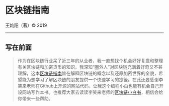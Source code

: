 # 区块链指南

王灿阳（著）&copy; 2019

-----

## 写在前面
>作为在区块链行业呆了近三年的从业者，我一直想找个机会好好复盘和整理有关区块链和加密货币的知识。我深知“圈外人”对区块链充满着好奇又不甚理解，这本[区块链指南](https://www.blockchainguidebook.com/)旨在解释区块链的概念以及还原加密世界的全貌，希望能为想学习了解区块链的朋友提供一个快速学习的捷径。在此还要感谢李笑来老师在Github上开源的网站代码，让我这个编程小白也能有机会自己开设网站写作本书。也推荐大家去读读李笑来老师的[区块链小白书](https://www.blockchainlittlebook.com/)，相信会给你带来一些帮助。

